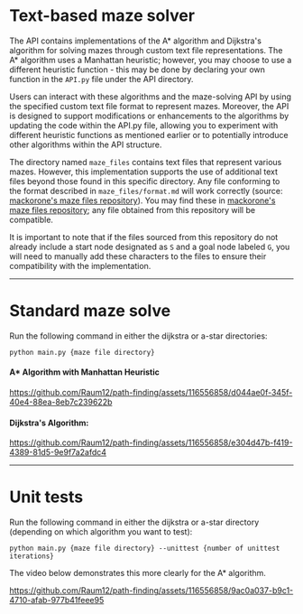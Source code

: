 # Text-based maze solver

The API contains implementations of the A* algorithm and Dijkstra's algorithm for solving mazes through custom text file representations. The A* algorithm uses a Manhattan heuristic; however, you may choose to use a different heuristic function - this may be done by declaring your own function in the `API.py` file under the API directory.

Users can interact with these algorithms and the maze-solving API by using the specified custom text file format to represent mazes. Moreover, the API is designed to support modifications or enhancements to the algorithms by updating the code within the API.py file, allowing you to experiment with different heuristic functions as mentioned earlier or to potentially introduce other algorithms within the API structure.

The directory named `maze_files` contains text files that represent various mazes. However, this implementation supports the use of additional text files beyond those found in this specific directory. Any file conforming to the format described in `maze_files/format.md` will work correctly (source: [mackorone's maze files repository](https://github.com/micromouseonline/mazefiles)). You may find these in [mackorone's maze files repository](https://github.com/micromouseonline/mazefiles); any file obtained from this repository will be compatible.

It is important to note that if the files sourced from this repository do not already include a start node designated as `S` and a goal node labeled `G`, you will need to manually add these characters to the files to ensure their compatibility with the implementation.

-----
# Standard maze solve

Run the following command in either the dijkstra or a-star directories:

`python main.py {maze file directory}`


#### A* Algorithm with Manhattan Heuristic
https://github.com/Raum12/path-finding/assets/116556858/d044ae0f-345f-40e4-88ea-8eb7c239622b


#### Dijkstra's Algorithm:
https://github.com/Raum12/path-finding/assets/116556858/e304d47b-f419-4389-81d5-9e9f7a2afdc4

-----
# Unit tests
Run the following command in either the dijkstra or a-star directory (depending on which algorithm you want to test):

`python main.py {maze file directory} --unittest {number of unittest iterations}`

The video below demonstrates this more clearly for the A* algorithm.

https://github.com/Raum12/path-finding/assets/116556858/9ac0a037-b9c1-4710-afab-977b41feee95
